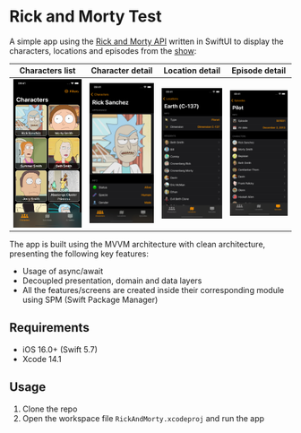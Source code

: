 # Rick and Morty Test

A simple app using the [Rick and Morty API](https://rickandmortyapi.com) written in SwiftUI to display the characters, locations and episodes from the [show](https://en.wikipedia.org/wiki/Rick_and_Morty):

Characters list           |  Character detail  |  Location detail  |  Episode detail
:-------------------------:|:-------------------------:|:-------------------------:|:-------------------------:
<img alt="Characters list" src="Screenshots/characters_list.png">|<img alt="Character detail" src="Screenshots/character_detail.png">|<img alt="Location detail" src="Screenshots/location_detail.png">|<img alt="Episode detail" src="Screenshots/episode_detail.png">


The app is built using the MVVM architecture with clean architecture, presenting the following key features:
- Usage of async/await
- Decoupled presentation, domain and data layers
- All the features/screens are created inside their corresponding module using SPM (Swift Package Manager)

## Requirements

- iOS 16.0+ (Swift 5.7)
- Xcode 14.1

## Usage
1. Clone the repo
2. Open the workspace file `RickAndMorty.xcodeproj` and run the app
